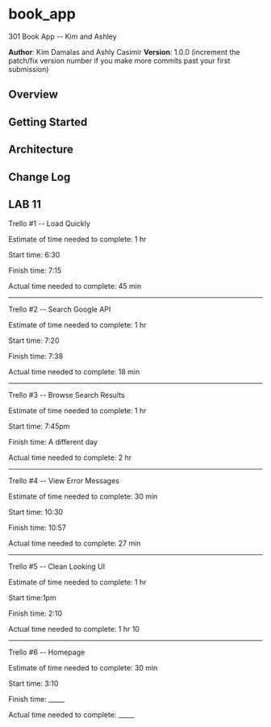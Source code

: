 # book_app
301 Book App -- Kim and Ashley


**Author**: Kim Damalas and Ashly Casimir
**Version**: 1.0.0 (increment the patch/fix version number if you make more commits past your first submission)

## Overview
<!-- Provide a high level overview of what this application is and why you are building it, beyond the fact that it's an assignment for a Code 301 class. (i.e. What's your problem domain?) -->

## Getting Started
<!-- What are the steps that a user must take in order to build this app on their own machine and get it running? -->

## Architecture
<!-- Our schema for books_app database looks like:
    id SERIAL PRIMARY KEY,
    author VARCHAR(255),
    title VARCHAR(255),
    isbn VARCHAR(255),
    image_url VARCHAR(255),
    description VARCHAR(255),
    bookshelf VARCHAR(255)
 -->

## Change Log
<!-- Use this area to document the iterative changes made to your application as each feature is successfully implemented. Use time stamps. Here's an examples:

01-01-2001 4:59pm - Application now has a fully-functional express server, with GET and POST routes for the book resource.

## Credits and Collaborations
<!-- Give credit (and a link) to other people or resources that helped you build this application. -->

## LAB 11

Trello #1 -- Load Quickly

Estimate of time needed to complete: 1 hr

Start time: 6:30

Finish time: 7:15

Actual time needed to complete: 45 min

------

Trello #2 -- Search Google API

Estimate of time needed to complete: 1 hr

Start time: 7:20

Finish time: 7:38

Actual time needed to complete: 18 min

------

Trello #3 -- Browse Search Results

Estimate of time needed to complete: 1 hr

Start time: 7:45pm

Finish time: A different day

Actual time needed to complete: 2 hr

------

Trello #4 -- View Error Messages

Estimate of time needed to complete: 30 min

Start time: 10:30

Finish time: 10:57

Actual time needed to complete: 27 min

------

Trello #5 -- Clean Looking UI

Estimate of time needed to complete: 1 hr

Start time:1pm

Finish time: 2:10

Actual time needed to complete:  1 hr 10

------

Trello #6 -- Homepage

Estimate of time needed to complete: 30 min

Start time: 3:10

Finish time: _____

Actual time needed to complete: _____